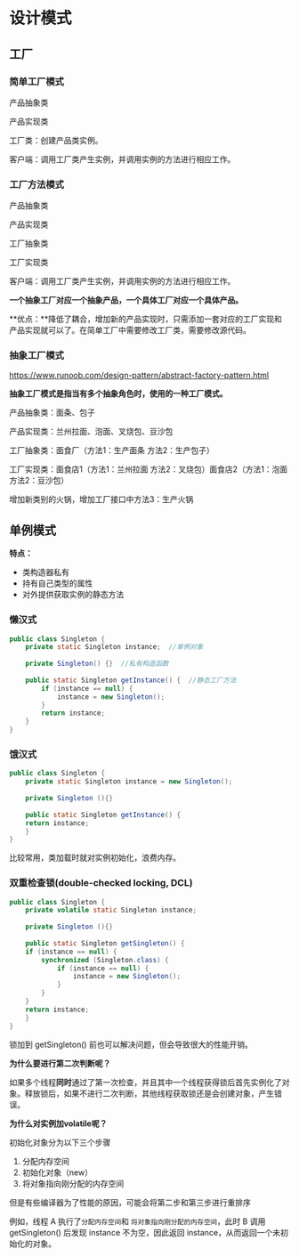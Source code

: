 # 设计模式

## 工厂

### 简单工厂模式

产品抽象类

产品实现类

工厂类：创建产品类实例。

客户端：调用工厂类产生实例，并调用实例的方法进行相应工作。

### 工厂方法模式

产品抽象类

产品实现类

工厂抽象类

工厂实现类

客户端：调用工厂类产生实例，并调用实例的方法进行相应工作。

**一个抽象工厂对应一个抽象产品，一个具体工厂对应一个具体产品。**

**优点：**降低了耦合，增加新的产品实现时，只需添加一套对应的工厂实现和产品实现就可以了。在简单工厂中需要修改工厂类，需要修改源代码。

### 抽象工厂模式

https://www.runoob.com/design-pattern/abstract-factory-pattern.html

**抽象工厂模式是指当有多个抽象角色时，使用的一种工厂模式。**

产品抽象类：面条、包子

产品实现类：兰州拉面、泡面、叉烧包、豆沙包

工厂抽象类：面食厂（方法1：生产面条 方法2：生产包子）

工厂实现类：面食店1（方法1：兰州拉面 方法2：叉烧包）面食店2（方法1：泡面 方法2：豆沙包）

增加新类别的火锅，增加工厂接口中方法3：生产火锅





## 单例模式

**特点：**

- 类构造器私有
- 持有自己类型的属性
- 对外提供获取实例的静态方法

### 懒汉式

```java
public class Singleton {
    private static Singleton instance;  //单例对象    
    
    private Singleton() {}  //私有构造函数
    
    public static Singleton getInstance() {  //静态工厂方法
        if (instance == null) {
            instance = new Singleton();
        }
        return instance;
    }
}
```

### 饿汉式

```java
public class Singleton {  
    private static Singleton instance = new Singleton();  
    
    private Singleton (){}  
    
    public static Singleton getInstance() {  
    return instance;  
    }  
}
```

比较常用，类加载时就对实例初始化，浪费内存。

### 双重检查锁(double-checked locking, DCL)

```java
public class Singleton {  
    private volatile static Singleton instance;  
    
    private Singleton (){}  
    
    public static Singleton getSingleton() {  
    if (instance == null) {  
        synchronized (Singleton.class) {  
        	if (instance == null) {  
           		instance = new Singleton();  
        	}  
        }  
    }  
    return instance;  
    }  
}
```

锁加到 getSingleton() 前也可以解决问题，但会导致很大的性能开销。

**为什么要进行第二次判断呢？**

如果多个线程**同时**通过了第一次检查，并且其中一个线程获得锁后首先实例化了对象。释放锁后，如果不进行二次判断，其他线程获取锁还是会创建对象，产生错误。

**为什么对实例加volatile呢？**

初始化对象分为以下三个步骤

1. 分配内存空间
2. 初始化对象（new）
3. 将对象指向刚分配的内存空间

但是有些编译器为了性能的原因，可能会将第二步和第三步进行重排序

例如，线程 A 执行了`分配内存空间`和 `将对象指向刚分配的内存空间`，此时 B 调用 getSingleton() 后发现 instance 不为空，因此返回 instance，从而返回一个未初始化的对象。